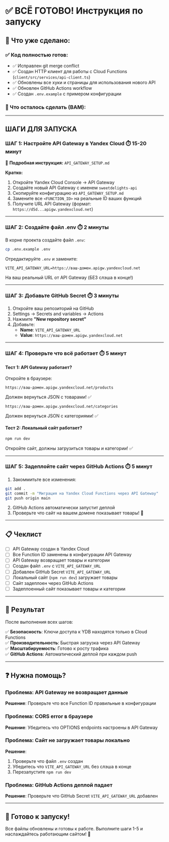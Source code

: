 # ✅ ВСЁ ГОТОВО! Инструкция по запуску

## 🎉 Что уже сделано:

### ✅ Код полностью готов:
- ✅ Исправлен git merge conflict
- ✅ Создан HTTP клиент для работы с Cloud Functions (`client/src/services/api-client.ts`)
- ✅ Обновлены все хуки и страницы для использования нового API
- ✅ Обновлен GitHub Actions workflow
- ✅ Создан `.env.example` с примером конфигурации

### 🔧 Что осталось сделать (ВАМ):

---

## ШАГИ ДЛЯ ЗАПУСКА

### ШАГ 1: Настройте API Gateway в Yandex Cloud ⏱️ 15-20 минут

📖 **Подробная инструкция:** `API_GATEWAY_SETUP.md`

**Кратко:**
1. Откройте Yandex Cloud Console → API Gateway
2. Создайте новый API Gateway с именем `sweetdelights-api`
3. Скопируйте конфигурацию из `API_GATEWAY_SETUP.md`
4. Замените все `<FUNCTION_ID>` на реальные ID ваших функций
5. Получите URL API Gateway (формат: `https://d5d...apigw.yandexcloud.net`)

---

### ШАГ 2: Создайте файл .env ⏱️ 2 минуты

В корне проекта создайте файл `.env`:

```bash
cp .env.example .env
```

Отредактируйте `.env` и замените:

```env
VITE_API_GATEWAY_URL=https://ваш-домен.apigw.yandexcloud.net
```

На ваш реальный URL от API Gateway (БЕЗ слэша в конце!)

---

### ШАГ 3: Добавьте GitHub Secret ⏱️ 3 минуты

1. Откройте ваш репозиторий на GitHub
2. Settings → Secrets and variables → Actions
3. Нажмите **"New repository secret"**
4. Добавьте:
   - **Name**: `VITE_API_GATEWAY_URL`
   - **Value**: `https://ваш-домен.apigw.yandexcloud.net`

---

### ШАГ 4: Проверьте что всё работает ⏱️ 5 минут

#### Тест 1: API Gateway работает?

Откройте в браузере:
```
https://ваш-домен.apigw.yandexcloud.net/products
```

Должен вернуться JSON с товарами! ✅

```
https://ваш-домен.apigw.yandexcloud.net/categories
```

Должен вернуться JSON с категориями! ✅

#### Тест 2: Локальный сайт работает?

```bash
npm run dev
```

Откройте сайт, должны загрузиться товары и категории! ✅

---

### ШАГ 5: Задеплойте сайт через GitHub Actions ⏱️ 5 минут

1. Закоммитьте все изменения:
```bash
git add .
git commit -m "Миграция на Yandex Cloud Functions через API Gateway"
git push origin main
```

2. GitHub Actions автоматически запустит деплой
3. Проверьте что сайт на вашем домене показывает товары! 🎉

---

## 📋 Чеклист

- [ ] API Gateway создан в Yandex Cloud
- [ ] Все Function ID заменены в конфигурации API Gateway
- [ ] API Gateway возвращает товары и категории
- [ ] Создан файл `.env` с `VITE_API_GATEWAY_URL`
- [ ] Добавлен GitHub Secret `VITE_API_GATEWAY_URL`
- [ ] Локальный сайт (`npm run dev`) загружает товары
- [ ] Сайт задеплоен через GitHub Actions
- [ ] Задеплоенный сайт показывает товары и категории

---

## 🎯 Результат

После выполнения всех шагов:

✅ **Безопасность**: Ключи доступа к YDB находятся только в Cloud Functions  
✅ **Производительность**: Быстрая загрузка через API Gateway  
✅ **Масштабируемость**: Готово к росту трафика  
✅ **GitHub Actions**: Автоматический деплой при каждом push  

---

## ❓ Нужна помощь?

### Проблема: API Gateway не возвращает данные
**Решение**: Проверьте что все Function ID правильные в конфигурации

### Проблема: CORS error в браузере
**Решение**: Убедитесь что OPTIONS endpoints настроены в API Gateway

### Проблема: Сайт не загружает товары локально
**Решение**: 
1. Проверьте что файл `.env` создан
2. Убедитесь что `VITE_API_GATEWAY_URL` без слэша в конце
3. Перезапустите `npm run dev`

### Проблема: GitHub Actions деплой падает
**Решение**: Проверьте что GitHub Secret `VITE_API_GATEWAY_URL` добавлен

---

## 🚀 Готово к запуску!

Все файлы обновлены и готовы к работе. 
Выполните шаги 1-5 и наслаждайтесь работающим сайтом! 🎉
